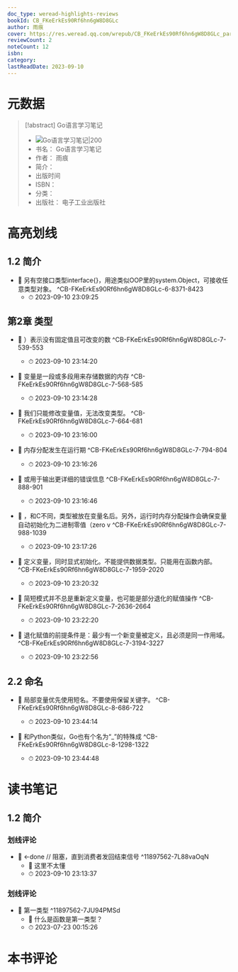 ```yaml
---
doc_type: weread-highlights-reviews
bookId: CB_FKeErkEs90Rf6hn6gW8D8GLc
author: 雨痕
cover: https://res.weread.qq.com/wrepub/CB_FKeErkEs90Rf6hn6gW8D8GLc_parsecover
reviewCount: 2
noteCount: 12
isbn: 
category: 
lastReadDate: 2023-09-10
---
```

# 元数据
> [!abstract] Go语言学习笔记
> - ![ Go语言学习笔记|200](https://res.weread.qq.com/wrepub/CB_FKeErkEs90Rf6hn6gW8D8GLc_parsecover)
> - 书名： Go语言学习笔记
> - 作者： 雨痕
> - 简介： 
> - 出版时间 
> - ISBN： 
> - 分类： 
> - 出版社： 电子工业出版社

# 高亮划线

## 1.2 简介


- 📌 另有空接口类型interface{}，用途类似OOP里的system.Object，可接收任意类型对象。 ^CB-FKeErkEs90Rf6hn6gW8D8GLc-6-8371-8423
    - ⏱ 2023-09-10 23:09:25 
## 第2章 类型


- 📌 ）表示没有固定值且可改变的数 ^CB-FKeErkEs90Rf6hn6gW8D8GLc-7-539-553
    - ⏱ 2023-09-10 23:14:20 

- 📌 变量是一段或多段用来存储数据的内存 ^CB-FKeErkEs90Rf6hn6gW8D8GLc-7-568-585
    - ⏱ 2023-09-10 23:14:28 

- 📌 我们只能修改变量值，无法改变类型。 ^CB-FKeErkEs90Rf6hn6gW8D8GLc-7-664-681
    - ⏱ 2023-09-10 23:16:00 

- 📌 内存分配发生在运行期 ^CB-FKeErkEs90Rf6hn6gW8D8GLc-7-794-804
    - ⏱ 2023-09-10 23:16:26 

- 📌 或用于输出更详细的错误信息 ^CB-FKeErkEs90Rf6hn6gW8D8GLc-7-888-901
    - ⏱ 2023-09-10 23:16:46 

- 📌 ，和C不同，类型被放在变量名后。另外，运行时内存分配操作会确保变量自动初始化为二进制零值（zero v ^CB-FKeErkEs90Rf6hn6gW8D8GLc-7-988-1039
    - ⏱ 2023-09-10 23:17:26 

- 📌 定义变量，同时显式初始化。不能提供数据类型。只能用在函数内部。 ^CB-FKeErkEs90Rf6hn6gW8D8GLc-7-1959-2020
    - ⏱ 2023-09-10 23:20:32 

- 📌 简短模式并不总是重新定义变量，也可能是部分退化的赋值操作 ^CB-FKeErkEs90Rf6hn6gW8D8GLc-7-2636-2664
    - ⏱ 2023-09-10 23:22:20 

- 📌 退化赋值的前提条件是：最少有一个新变量被定义，且必须是同一作用域。 ^CB-FKeErkEs90Rf6hn6gW8D8GLc-7-3194-3227
    - ⏱ 2023-09-10 23:22:56 
## 2.2 命名


- 📌 局部变量优先使用短名。不要使用保留关键字。 ^CB-FKeErkEs90Rf6hn6gW8D8GLc-8-686-722
    - ⏱ 2023-09-10 23:44:14 

- 📌 和Python类似，Go也有个名为“_”的特殊成 ^CB-FKeErkEs90Rf6hn6gW8D8GLc-8-1298-1322
    - ⏱ 2023-09-10 23:44:48 
# 读书笔记

## 1.2 简介

### 划线评论
- 📌 <-done                 // 阻塞，直到消费者发回结束信号  ^11897562-7L88vaOqN
    - 💭 这里不太懂
    - ⏱ 2023-09-10 23:13:37

### 划线评论
- 📌 第一类型  ^11897562-7JU94PMSd
    - 💭 什么是函数是第一类型？
    - ⏱ 2023-07-23 00:15:26
   
# 本书评论
